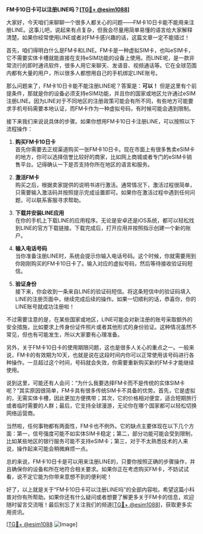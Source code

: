 **FM卡10日卡可以注册LINE吗？[[TG💪+ @esim1088](https://t.me/s/esim1088)]**

大家好，今天咱们来聊聊一个很多人都关心的问题——FM卡10日卡能不能用来注册LINE。这事儿吧，说起来有点复杂，但我会尽量用简单易懂的语言给大家解释清楚。如果你经常使用LINE或者对FM卡感兴趣的话，这篇文章一定不能错过！

首先，咱们得明白什么是FM卡和LINE。FM卡是一种虚拟SIM卡，也叫eSIM卡，它不需要实体卡槽就能直接在支持eSIM功能的设备上使用。而LINE呢，是一款非常流行的即时通讯软件，很多人用它来聊天、发语音、视频通话等。它在全球范围内都有大量的用户，所以很多人都想用自己的手机绑定LINE账号。

那么问题来了，FM卡10日卡能不能注册LINE呢？答案是：**可以！** 但是这里有个前提条件，那就是你的设备必须支持eSIM功能，并且你的国家或地区允许通过eSIM注册LINE。因为LINE对于不同地区的注册政策可能会有所不同，有些地方可能要求手机号码需要本地认证，而FM卡作为一种虚拟号码，有时候可能会遇到限制。

接下来我们来说说具体的步骤。如果你想用FM卡10日卡注册LINE，可以按照以下流程操作：

1. **购买FM卡10日卡**  
   首先你需要去正规渠道购买一张FM卡10日卡。现在市面上有很多售卖eSIM卡的地方，你可以选择信誉比较好的商家，比如网上商城或者专门的eSIM卡销售平台。记得确认一下是否支持你所在地区的语言和服务。

2. **激活FM卡**  
   购买之后，根据卖家提供的说明书进行激活。通常情况下，激活过程很简单，只需要输入激活码并按照提示完成设置即可。如果你在激活过程中遇到任何问题，可以联系客服寻求帮助。

3. **下载并安装LINE应用**  
   在你的手机上下载LINE的应用程序。无论是安卓还是iOS系统，都可以轻松找到LINE的官方下载链接。下载完成后，打开应用并按照指示创建一个新的账户。

4. **输入电话号码**  
   当你准备注册LINE时，系统会提示你输入电话号码。这个时候，你就需要用到你刚刚购买的FM卡10日卡了。输入对应的虚拟号码，然后等待接收验证码短信。

5. **验证身份**  
   接下来，你会收到一条来自LINE的验证码短信。将这条短信中的验证码填入LINE的注册页面中，继续完成后续的操作。如果一切顺利的话，恭喜你，你的LINE账号就成功注册啦！

不过需要注意的是，在某些国家或地区，LINE可能会对新注册的账号采取额外的安全措施，比如要求上传身份证件照片或者其他形式的身份验证。这种情况虽然不常见，但也有可能发生，所以大家要有心理准备。

另外，关于FM卡10日卡的使用期限问题，这也是很多人关心的重点之一。一般来说，FM卡的有效期为10天，也就是说在这段时间内你可以正常使用该号码进行各种操作。一旦超过这个时间，号码就会失效，你需要重新购买新的FM卡才能继续使用。

说到这里，可能还有人会问：“为什么我要选择FM卡而不是传统的实体SIM卡呢？”其实原因很简单，FM卡具有很多传统SIM卡不具备的优势。首先，它是虚拟的，无需实体卡槽，因此更加方便携带；其次，它的价格相对便宜，适合短期旅行或者临时需要的人群；最后，它支持全球漫游，无论你在哪个国家都可以轻松切换网络运营商。

当然啦，任何事物都有两面性，FM卡也不例外。它的缺点主要体现在以下几个方面：第一，信号强度可能不如实体SIM卡稳定；第二，部分功能可能会受到限制，比如某些地区的银行服务可能不支持eSIM卡；第三，对于不太熟悉技术的人来说，操作起来可能会稍微麻烦一点。

总的来说，FM卡10日卡是可以用来注册LINE的，只要你按照正确的步骤操作，并且确保你的设备和所在地符合相关要求。如果你正在考虑购买FM卡，不妨试试看，说不定它能为你带来意想不到的便利呢！

好了，以上就是关于“FM卡10日卡可以注册LINE吗”的全部内容啦。希望这篇小科普对你有所帮助。如果你还有什么疑问或者想要了解更多关于FM卡的信息，欢迎随时留言交流哦！最后别忘了关注我们的频道[[TG💪+ @esim1088](https://t.me/s/esim1088)]，获取更多实用资讯。

[[TG💪+ @esim1088](https://t.me/s/esim1088) ![Image](https://i.postimg.cc/4NQfJmqS/Snipaste-2025-05-13-00-14-12.png)]